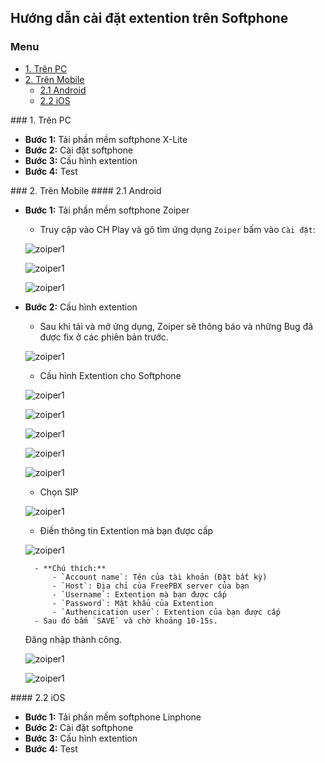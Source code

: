 ## Hướng dẫn cài đặt extention trên Softphone

### Menu

- [1. Trên PC](#1)
- [2. Trên Mobile](#2)
	- [2.1 Android](#21)
	- [2.2 iOS](#22)

<a name="1" />
### 1. Trên PC

- **Bước 1:** Tải phần mềm softphone X-Lite
- **Bước 2:** Cài đặt softphone
- **Bước 3:** Cấu hình extention
- **Bước 4:** Test

<a name="2" />
### 2. Trên Mobile

<a name="21" />
#### 2.1 Android

- **Bước 1:** Tải phần mềm softphone Zoiper

	- Truy cập vào CH Play và gõ tìm ứng dụng `Zoiper` bấm vào `Cài đặt`:
	
	![zoiper1](/images/android-1.png)
	
	![zoiper1](/images/android-2.png)
	
	![zoiper1](/images/android-3.png)
	
- **Bước 2:** Cấu hình extention
	
	- Sau khi tải và mở ứng dụng, Zoiper sẽ thông báo và những Bug đã được fix ở các phiên bản trước.
	
	![zoiper1](/images/android-4.png)

	- Cấu hình Extention cho Softphone
	
	![zoiper1](/images/android-5.png)
	
	![zoiper1](/images/android-6.png)
	
	![zoiper1](/images/android-7.png)
	
	![zoiper1](/images/android-8.png)
	
	![zoiper1](/images/android-9.png)
	
	- Chọn SIP
	
	![zoiper1](/images/android-10.png)
	
	- Điền thông tin Extention mà bạn được cấp

	![zoiper1](/images/android-11.png)
	
		- **Chú thích:**
			- `Account name`: Tên của tài khoản (Đặt bất kỳ)
			- `Host`: Địa chỉ của FreePBX server của bạn
			- `Username`: Extention mà bạn được cấp
			- `Password`: Mật khẩu của Extention
			- `Authencication user`: Extention của bạn được cấp
		- Sau đó bấm `SAVE` và chờ khoảng 10-15s.
	
	Đăng nhập thành công.
	
	![zoiper1](/images/android-12.png)
	
	![zoiper1](/images/android-13.png)
	
<a name="22" />
#### 2.2 iOS

- **Bước 1:** Tải phần mềm softphone Linphone
- **Bước 2:** Cài đặt softphone
- **Bước 3:** Cấu hình extention
- **Bước 4:** Test